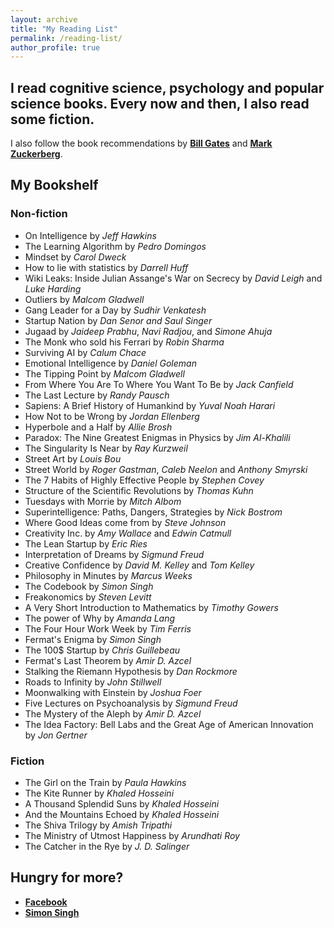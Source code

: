```yaml
---
layout: archive
title: "My Reading List"
permalink: /reading-list/
author_profile: true
---
```


## I read cognitive science, psychology and popular science books. Every now and then, I also read some fiction.

I also follow the book recommendations by [**Bill Gates**](https://www.gatesnotes.com/Books#All) and [**Mark Zuckerberg**](http://www.ayearofbooks.net/book-1-/). 

My Bookshelf
------

### Non-fiction
* On Intelligence by *Jeff Hawkins*
* The Learning Algorithm by *Pedro Domingos*
* Mindset by *Carol Dweck*
* How to lie with statistics by *Darrell Huff*
* Wiki Leaks: Inside Julian Assange's War on Secrecy by *David Leigh* and *Luke Harding*
* Outliers by *Malcom Gladwell* 
* Gang Leader for a Day by *Sudhir Venkatesh*
* Startup Nation by *Dan Senor and Saul Singer*
* Jugaad by *Jaideep Prabhu*, *Navi Radjou*, and *Simone Ahuja*
* The Monk who sold his Ferrari by *Robin Sharma*
* Surviving AI by *Calum Chace*
* Emotional Intelligence by *Daniel Goleman*
* The Tipping Point by *Malcom Gladwell*
* From Where You Are To Where You Want To Be by *Jack Canfield*
* The Last Lecture by *Randy Pausch*
* Sapiens: A Brief History of Humankind by *Yuval Noah Harari*
* How Not to be Wrong by *Jordan Ellenberg*
* Hyperbole and a Half by *Allie Brosh*
* Paradox: The Nine Greatest Enigmas in Physics by *Jim Al-Khalili*
* The Singularity Is Near by *Ray Kurzweil*
* Street Art by *Louis Bou*
* Street World by *Roger Gastman*, *Caleb Neelon* and *Anthony Smyrski*
* The 7 Habits of Highly Effective People by *Stephen Covey*
* Structure of the Scientific Revolutions by *Thomas Kuhn*
* Tuesdays with Morrie by *Mitch Albom*
* Superintelligence: Paths, Dangers, Strategies by *Nick Bostrom*
* Where Good Ideas come from by *Steve Johnson*
* Creativity Inc. by *Amy Wallace* and *Edwin Catmull*
* The Lean Startup by *Eric Ries*
* Interpretation of Dreams by *Sigmund Freud*
* Creative Confidence by *David M. Kelley* and *Tom Kelley*
* Philosophy in Minutes by *Marcus Weeks*
* The Codebook by *Simon Singh*
* Freakonomics by *Steven Levitt*
* A Very Short Introduction to Mathematics by *Timothy Gowers*
* The power of Why by *Amanda Lang*
* The Four Hour Work Week by *Tim Ferris*
* Fermat's Enigma by *Simon Singh*
* The 100$ Startup by *Chris Guillebeau*
* Fermat's Last Theorem by *Amir D. Azcel*
* Stalking the Riemann Hypothesis by *Dan Rockmore*
* Roads to Infinity by *John Stillwell*
* Moonwalking with Einstein by *Joshua Foer*
* Five Lectures on Psychoanalysis by *Sigmund Freud*
* The Mystery of the Aleph by *Amir D. Azcel*
* The Idea Factory: Bell Labs and the Great Age of American Innovation by *Jon Gertner*

### Fiction
* The Girl on the Train by *Paula Hawkins*
* The Kite Runner by *Khaled Hosseini*
* A Thousand Splendid Suns by *Khaled Hosseini*
* And the Mountains Echoed by *Khaled Hosseini*
* The Shiva Trilogy by *Amish Tripathi*
* The Ministry of Utmost Happiness by *Arundhati Roy*
* The Catcher in the Rye by *J. D. Salinger*

## Hungry for more?

* [**Facebook**](https://media.fb.com/2016/12/19/global-influencers-share-2016-book-recommendations-for-readtolead/)
* [**Simon Singh**](https://simonsingh.net/books/recommended-books/)
